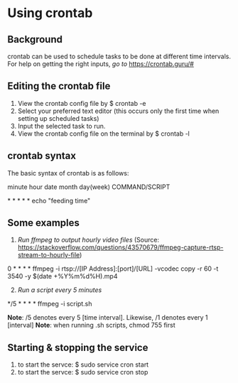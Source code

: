 # Using crontab

## Background

crontab can be used to schedule tasks to be done at different time intervals.
For help on getting the right inputs, *go to* https://crontab.guru/#

## Editing the crontab file
1. View the crontab config file by $ crontab -e
2. Select your preferred text editor (this occurs only the first time when setting up scheduled tasks)
3. Input the selected task to run.
4. View the crontab config file on the terminal by $ crontab -l
## crontab syntax
The basic syntax of crontab is as follows:

minute hour date month day(week) COMMAND/SCRIPT

  \*      \*    \*    \*      \*           echo "feeding time"

## Some examples

1. *Run ffmpeg to output hourly video files* (Source: https://stackoverflow.com/questions/43570679/ffmpeg-capture-rtsp-stream-to-hourly-file)

0 * * * * ffmpeg -i rtsp://[IP Address]:[port]/[URL] -vcodec copy -r 60 -t 3540 -y $(date +\%Y\%m\%d\%H).mp4

2. *Run a script every 5 minutes*

*/5 * * * * ffmpeg -i script.sh

**Note**: /5 denotes every 5 [time interval]. Likewise, /1 denotes every 1 [interval]
**Note**: when running .sh scripts, chmod 755 first

## Starting & stopping the service
1. to start the servce: $ sudo service cron start
2. to start the servce: $ sudo service cron stop
